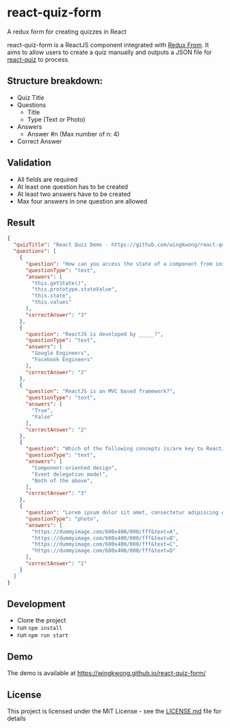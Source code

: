# react-quiz-form
A redux form for creating quizzes in React

react-quiz-form is a ReactJS component integrated with [Redux From](https://github.com/erikras/redux-form). It aims to allow users to create a quiz manually and outputs a JSON file for [react-quiz](https://github.com/wingkwong/react-quiz) to process. 

## Structure breakdown:
- Quiz Title
- Questions
	- Title
	- Type (Text or Photo)
- Answers
	- Answer #n (Max number of n: 4)
- Correct Answer

## Validation
- All fields are required
- At least one question has to be created
- At least two answers have to be created
- Max four answers in one question are allowed

## Result
```json
{
  "quizTitle": "React Quiz Demo - https://github.com/wingkwong/react-quiz",
  "questions": [
    {
      "question": "How can you access the state of a component from inside of a member function?",
      "questionType": "text",
      "answers": [
        "this.getState()",
        "this.prototype.stateValue",
        "this.state",
        "this.values"
      ],
      "correctAnswer": "3"
    },
    {
      "question": "ReactJS is developed by _____?",
      "questionType": "text",
      "answers": [
        "Google Engineers",
        "Facebook Engineers"
      ],
      "correctAnswer": "2"
    },
    {
      "question": "ReactJS is an MVC based framework?",
      "questionType": "text",
      "answers": [
        "True",
        "False"
      ],
      "correctAnswer": "2"
    },
    {
      "question": "Which of the following concepts is/are key to ReactJS?",
      "questionType": "text",
      "answers": [
        "Component-oriented design",
        "Event delegation model",
        "Both of the above",
      ],
      "correctAnswer": "3"
    },
    {
      "question": "Lorem ipsum dolor sit amet, consectetur adipiscing elit,",
      "questionType": "photo",
      "answers": [
        "https://dummyimage.com/600x400/000/fff&text=A",
        "https://dummyimage.com/600x400/000/fff&text=B",
        "https://dummyimage.com/600x400/000/fff&text=C",
        "https://dummyimage.com/600x400/000/fff&text=D"
      ],
      "correctAnswer": "1"
    }
  ]
} 
```

## Development
- Clone the project
- run `npm install`
- run `npm run start`

## Demo
The demo is available at https://wingkwong.github.io/react-quiz-form/

## License
This project is licensed under the MIT License - see the [LICENSE.md](LICENSE.md) file for details